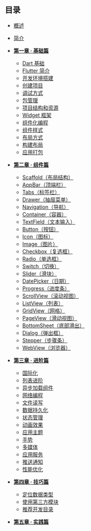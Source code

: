 
## 目录

* [概述](get-start.md)
* [简介](/docs/简介/1.md)
* <a href="/#/docs/第一章/1.md"><b>第一章 · 基础篇</b></a>
  * [Dart 基础](/docs/第一章/1.1.md)
  * [Flutter 简介](/docs/第一章/1.2.md)
  * [开发环境搭建](/docs/第一章/1.3.md)
  * [创建项目](/docs/第一章/1.4.md)
  * [调试方式](/docs/第一章/1.5.md)
  * [包管理](/docs/第一章/1.6.md)
  * [项目结构和资源](/docs/第一章/1.7.md)
  * [Widget 框架](/docs/第一章/1.8.md)
  * [组件化编程](/docs/第一章/1.9.md)
  * [组件样式](/docs/第一章/1.10.md)
  * [布局方式](/docs/第一章/1.11.md)
  * [构建布局](/docs/第一章/1.12.md)
  * [应用打包](/docs/第一章/1.13.md)
* <a href="/#/docs/第二章/2.md"><b>第二章 · 组件篇</b></a>
  * [Scaffold（布局结构）](/docs/第二章/2.0.md)
  * [AppBar（顶端栏）](/docs/第二章/2.1.md)
  * [Tabs（标签栏）](/docs/第二章/2.2.md)
  * [Drawer（抽屉菜单）](/docs/第二章/2.3.md)
  * [Navigation（导航）](/docs/第二章/2.4.md)
  * [Container（容器）](/docs/第二章/2.5.md)
  * [TextField（文本输入）](/docs/第二章/2.6.md)
  * [Button（按钮）](/docs/第二章/2.7.md)
  * [Icon（图标）](/docs/第二章/2.8.md)
  * [Image（图片）](/docs/第二章/2.9.md)
  * [Checkbox（复选框）](/docs/第二章/2.10.md)
  * [Radio（单选框）](/docs/第二章/2.11.md)
  * [Switch（切换）](/docs/第二章/2.12.md)
  * [Slider（滑块）](/docs/第二章/2.13.md)
  * [DatePicker（日期）](/docs/第二章/2.14.md)
  * [Progress（进度条）](/docs/第二章/2.15.md)
  * [ScrollView（滚动视图）](/docs/第二章/2.16.md)
  * [ListView（列表）](/docs/第二章/2.17.md)
  * [GridView（网格）](/docs/第二章/2.18.md)
  * [PageView（滑动视图）](/docs/第二章/2.19.md)
  * [BottomSheet（底部滑出）](/docs/第二章/2.20.md)
  * [Dialog（弹出框）](/docs/第二章/2.21.md)
  * [Stepper（步骤条）](/docs/第二章/2.22.md)
  * [WebView（浏览器）](/docs/第二章/2.23.md)
* <a href="/#/docs/第二章/2.md"><b>第三章 · 进阶篇</b></a>
  * [国际化](/docs/第三章/3.1.md)
  * [列表进阶](/docs/第三章/3.2.md)
  * [异步加载组件](/docs/第三章/3.3.md)
  * [网络编程](/docs/第三章/3.4.md)
  * [文件读写](/docs/第三章/3.5.md)
  * [数据持久化](/docs/第三章/3.6.md)
  * [状态管理](/docs/第三章/3.7.md)
  * [动画效果](/docs/第三章/3.8.md)
  * [应用主题]()
  * [手势]()
  * [多媒体]()
  * [应用服务]()
  * [推送通知]()
  * [性能优化]()
* <a href="/#/docs/第四章/4.md"><b>第四章 · 技巧篇</b></a>
  * [定位数据类型](/docs/第四章/4.1.md)
  * [使用第三方模块](/docs/第四章/4.2.md)
  * [推荐开发目录](/docs/第四章/4.3.md)

* <a href="/#/docs/第三章/3.md"><b>第五章 · 实践篇</b></a>

